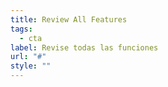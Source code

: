```yaml
---
title: Review All Features
tags:
  - cta
label: Revise todas las funciones
url: "#"
style: ""
---
```

